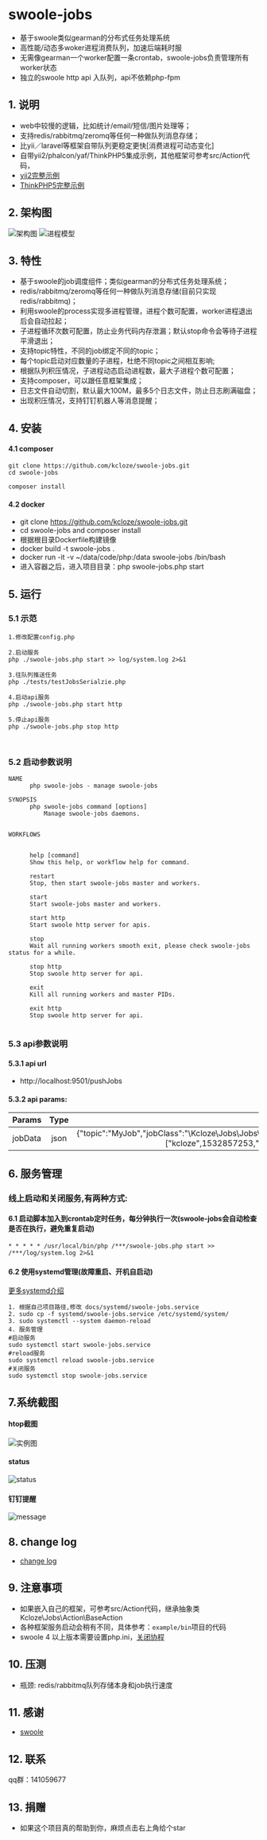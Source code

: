 # swoole-jobs

* 基于swoole类似gearman的分布式任务处理系统
* 高性能/动态多woker进程消费队列，加速后端耗时服
* 无需像gearman一个worker配置一条crontab，swoole-jobs负责管理所有worker状态
* 独立的swoole http api 入队列，api不依赖php-fpm


## 1. 说明

* web中较慢的逻辑，比如统计/email/短信/图片处理等；
* 支持redis/rabbitmq/zeromq等任何一种做队列消息存储；
* 比yii／laravel等框架自带队列更稳定更快[消费进程可动态变化]
* 自带yii2/phalcon/yaf/ThinkPHP5集成示例，其他框架可参考src/Action代码，
* [yii2完整示例](https://github.com/kcloze/swoole-jobs-yii2)
* [ThinkPHP5完整示例](https://github.com/kcloze/swoole-jobs-tp5)


## 2. 架构图

![架构图](docs/images/jobs-archi.png)
![进程模型](docs/images/jobs-process.png)


## 3. 特性

* 基于swoole的job调度组件；类似gearman的分布式任务处理系统；
* redis/rabbitmq/zeromq等任何一种做队列消息存储(目前只实现redis/rabbitmq)；
* 利用swoole的process实现多进程管理，进程个数可配置，worker进程退出后会自动拉起；
* 子进程循环次数可配置，防止业务代码内存泄漏；默认stop命令会等待子进程平滑退出；
* 支持topic特性，不同的job绑定不同的topic；
* 每个topic启动对应数量的子进程，杜绝不同topic之间相互影响;
* 根据队列积压情况，子进程动态启动进程数，最大子进程个数可配置；
* 支持composer，可以跟任意框架集成；
* 日志文件自动切割，默认最大100M，最多5个日志文件，防止日志刷满磁盘；
* 出现积压情况，支持钉钉机器人等消息提醒；


## 4. 安装

#### 4.1 composer
```
git clone https://github.com/kcloze/swoole-jobs.git
cd swoole-jobs

```


```
composer install
```
#### 4.2 docker
* git clone https://github.com/kcloze/swoole-jobs.git
* cd swoole-jobs and composer install
* 根据根目录Dockerfile构建镜像
* docker build -t swoole-jobs .
* docker run  -it  -v ~/data/code/php:/data swoole-jobs /bin/bash
* 进入容器之后，进入项目目录：php swoole-jobs.php start

## 5. 运行

### 5.1 示范
```
1.修改配置config.php

2.启动服务
php ./swoole-jobs.php start >> log/system.log 2>&1

3.往队列推送任务
php ./tests/testJobsSerialzie.php

4.启动api服务
php ./swoole-jobs.php start http

5.停止api服务
php ./swoole-jobs.php stop http



```

### 5.2 启动参数说明
```
NAME
      php swoole-jobs - manage swoole-jobs

SYNOPSIS
      php swoole-jobs command [options]
          Manage swoole-jobs daemons.


WORKFLOWS


      help [command]
      Show this help, or workflow help for command.

      restart
      Stop, then start swoole-jobs master and workers.

      start
      Start swoole-jobs master and workers.

      start http
      Start swoole http server for apis.

      stop
      Wait all running workers smooth exit, please check swoole-jobs status for a while.
      
      stop http
      Stop swoole http server for api.

      exit
      Kill all running workers and master PIDs.

      exit http
      Stop swoole http server for api.


```

### 5.3 api参数说明

#### 5.3.1 api url
* http://localhost:9501/pushJobs

#### 5.3.2 api params:

| Params       | Type           | Demo  |
| ------------- |:-------------:| -----:|
|   jobData    | json | {"topic":"MyJob","jobClass":"\\Kcloze\\Jobs\\Jobs\\MyJob","jobMethod":"test2","jobParams":["kcloze",1532857253,"oop"],"jobExtras":[],"serializeFunc":"php"} |




## 6. 服务管理
### 线上启动和关闭服务,有两种方式:

#### 6.1 启动脚本加入到crontab定时任务，每分钟执行一次(swoole-jobs会自动检查是否在执行，避免重复启动)

```
* * * * * /usr/local/bin/php /***/swoole-jobs.php start >> /***/log/system.log 2>&1

```



#### 6.2 使用systemd管理(故障重启、开机自启动)
[更多systemd介绍](https://www.swoole.com/wiki/page/699.html)

```
1. 根据自己项目路径,修改 docs/systemd/swoole-jobs.service
2. sudo cp -f systemd/swoole-jobs.service /etc/systemd/system/
3. sudo systemctl --system daemon-reload
4. 服务管理
#启动服务
sudo systemctl start swoole-jobs.service
#reload服务
sudo systemctl reload swoole-jobs.service
#关闭服务
sudo systemctl stop swoole-jobs.service
```

## 7.系统截图
#### htop截图
![实例图](docs/images/demo.png)
#### status
![status](docs/images/status.png)
#### 钉钉提醒
![message](docs/images/dingding.png)




## 8. change log
* [change log](docs/ChangeLog.md)

## 9. 注意事项
* 如果嵌入自己的框架，可参考src/Action代码，继承抽象类Kcloze\Jobs\Action\BaseAction
* 各种框架服务启动会稍有不同，具体参考：`example/bin`项目的代码
* swoole 4 以上版本需要设置php.ini，[关闭协程 ](https://github.com/swoole/swoole-src/issues/2716)

## 10. 压测
* 瓶颈: redis/rabbitmq队列存储本身和job执行速度

## 11. 感谢
* [swoole](http://www.swoole.com/)

## 12. 联系
qq群：141059677


## 13. 捐赠
* 如果这个项目真的帮助到你，麻烦点击右上角给个star




